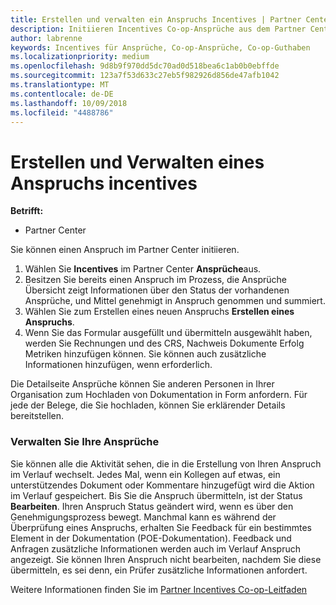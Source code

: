 ```yaml
---
title: Erstellen und verwalten ein Anspruchs Incentives | Partner Center
description: Initiieren Incentives Co-op-Ansprüche aus dem Partner Center.
author: labrenne
keywords: Incentives für Ansprüche, Co-op-Ansprüche, Co-op-Guthaben
ms.localizationpriority: medium
ms.openlocfilehash: 9d8b9f970dd5dc70ad0d518bea6c1ab0b0ebffde
ms.sourcegitcommit: 123a7f53d633c27eb5f982926d856de47afb1042
ms.translationtype: MT
ms.contentlocale: de-DE
ms.lasthandoff: 10/09/2018
ms.locfileid: "4488786"
---
```

# <a name="create-and-manage-an-incentives-claim"></a>Erstellen und Verwalten eines Anspruchs incentives

**Betrifft:**
- Partner Center

Sie können einen Anspruch im Partner Center initiieren. 

1. Wählen Sie **Incentives** im Partner Center **Ansprüche**aus.
2.  Besitzen Sie bereits einen Anspruch im Prozess, die Ansprüche Übersicht zeigt Informationen über den Status der vorhandenen Ansprüche, und Mittel genehmigt in Anspruch genommen und summiert.
3.  Wählen Sie zum Erstellen eines neuen Anspruchs **Erstellen eines Anspruchs**.
4.  Wenn Sie das Formular ausgefüllt und übermitteln ausgewählt haben, werden Sie Rechnungen und des CRS, Nachweis Dokumente Erfolg Metriken hinzufügen können. Sie können auch zusätzliche Informationen hinzufügen, wenn erforderlich.

Die Detailseite Ansprüche können Sie anderen Personen in Ihrer Organisation zum Hochladen von Dokumentation in Form anfordern. Für jede der Belege, die Sie hochladen, können Sie erklärender Details bereitstellen. 

### <a name="manage-your-claims"></a>Verwalten Sie Ihre Ansprüche

Sie können alle die Aktivität sehen, die in die Erstellung von Ihren Anspruch im Verlauf wechselt. Jedes Mal, wenn ein Kollegen auf etwas, ein unterstützendes Dokument oder Kommentare hinzugefügt wird die Aktion im Verlauf gespeichert. Bis Sie die Anspruch übermitteln, ist der Status **Bearbeiten**. Ihren Anspruch Status geändert wird, wenn es über den Genehmigungsprozess bewegt. Manchmal kann es während der Überprüfung eines Anspruchs, erhalten Sie Feedback für ein bestimmtes Element in der Dokumentation (POE-Dokumentation). Feedback und Anfragen zusätzliche Informationen werden auch im Verlauf Anspruch angezeigt. Sie können Ihren Anspruch nicht bearbeiten, nachdem Sie diese übermitteln, es sei denn, ein Prüfer zusätzliche Informationen anfordert.

Weitere Informationen finden Sie im [Partner Incentives Co-op-Leitfaden](https://assets.microsoft.com/coop-guidebook.pdf)
